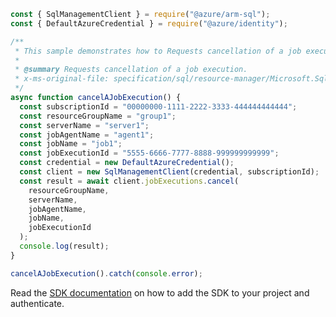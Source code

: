 ```javascript
const { SqlManagementClient } = require("@azure/arm-sql");
const { DefaultAzureCredential } = require("@azure/identity");

/**
 * This sample demonstrates how to Requests cancellation of a job execution.
 *
 * @summary Requests cancellation of a job execution.
 * x-ms-original-file: specification/sql/resource-manager/Microsoft.Sql/preview/2020-11-01-preview/examples/CancelJobExecution.json
 */
async function cancelAJobExecution() {
  const subscriptionId = "00000000-1111-2222-3333-444444444444";
  const resourceGroupName = "group1";
  const serverName = "server1";
  const jobAgentName = "agent1";
  const jobName = "job1";
  const jobExecutionId = "5555-6666-7777-8888-999999999999";
  const credential = new DefaultAzureCredential();
  const client = new SqlManagementClient(credential, subscriptionId);
  const result = await client.jobExecutions.cancel(
    resourceGroupName,
    serverName,
    jobAgentName,
    jobName,
    jobExecutionId
  );
  console.log(result);
}

cancelAJobExecution().catch(console.error);
```

Read the [SDK documentation](https://github.com/Azure/azure-sdk-for-js/blob/%40azure%2Farm-sql_9.0.1/sdk/sql/arm-sql/README.md) on how to add the SDK to your project and authenticate.
